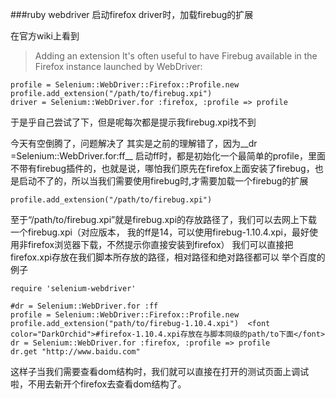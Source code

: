 ###ruby webdriver 启动firefox driver时，加载firebug的扩展

在官方wiki上看到
>Adding an extension
It's often useful to have Firebug available in the Firefox instance launched by WebDriver:

 

	profile = Selenium::WebDriver::Firefox::Profile.new
	profile.add_extension("/path/to/firebug.xpi")
	driver = Selenium::WebDriver.for :firefox, :profile => profile
 

 于是乎自己尝试了下，但是呢每次都是提示我firebug.xpi找不到

今天有空倒腾了，问题解决了
其实是之前的理解错了，因为__dr =Selenium::WebDriver.for:ff__
启动ff时，都是初始化一个最简单的profile，里面不带有firebug插件的，也就是说，哪怕我们原先在firefox上面安装了firebug，也是启动不了的，所以当我们需要使用firebug时,才需要加载一个firebug的扩展


	profile.add_extension("/path/to/firebug.xpi")
 至于“/path/to/firebug.xpi”就是firebug.xpi的存放路径了，我们可以去网上下载一个firebug.xpi（对应版本， 我的ff是14，可以使用firebug-1.10.4.xpi，最好使用非firefox浏览器下载，不然提示你直接安装到firefox）
我们可以直接把firefox.xpi存放在我们脚本所存放的路径，相对路径和绝对路径都可以
举个百度的例子


	require 'selenium-webdriver'
 
	#dr = Selenium::WebDriver.for :ff
	profile = Selenium::WebDriver::Firefox::Profile.new
	profile.add_extension("path/to/firebug-1.10.4.xpi")  <font color="DarkOrchid">#firefox-1.10.4.xpi存放在与脚本同级的path/to下面</font>
	dr = Selenium::WebDriver.for :firefox, :profile => profile
	dr.get "http://www.baidu.com"

 这样子当我们需要查看dom结构时，我们就可以直接在打开的测试页面上调试啦，不用去新开个firefox去查看dom结构了。